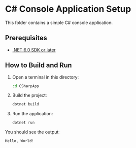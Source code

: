 # C# Console Application Setup

This folder contains a simple C# console application.

## Prerequisites
- [.NET 6.0 SDK or later](https://dotnet.microsoft.com/download)

## How to Build and Run

1. Open a terminal in this directory:
   ```bash
   cd CSharpApp
   ```
2. Build the project:
   ```bash
   dotnet build
   ```
3. Run the application:
   ```bash
   dotnet run
   ```

You should see the output:

```
Hello, World!
```
